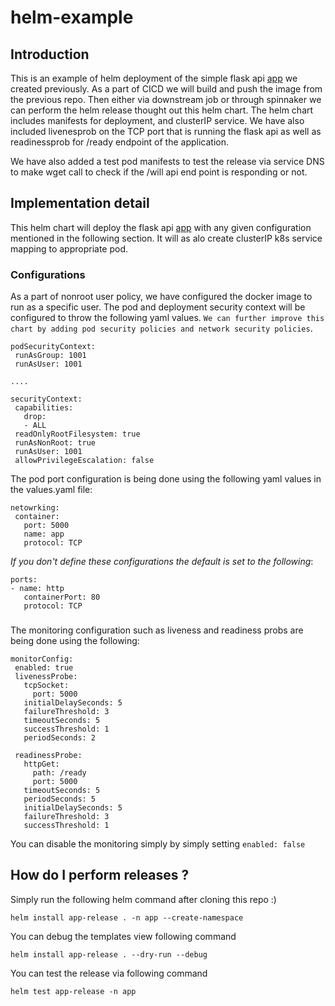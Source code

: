 # helm-example
## Introduction
This is an example of helm deployment of the simple flask api [app](https://github.com/shreyaspatel7/app-test) we created previously. As a part of CICD we will build and push the image from the previous repo. Then either via downstream job or through spinnaker we can perform the helm release thought out this helm chart. The helm chart includes manifests for deployment, and clusterIP service. We have also included livenesprob on the TCP port that is running the flask api as well as readinessprob for /ready endpoint of the application.


We have also added a test pod manifests to test the release via service DNS to make wget call to check if the /will api end point is responding or not.

## Implementation detail

This helm chart will deploy the flask api [app](https://github.com/shreyaspatel7/app-test) with any given configuration mentioned in the following section. It will as alo create clusterIP k8s service mapping to appropriate pod.


### Configurations
As a part of nonroot user policy, we have configured the docker image to run as a specific user. The pod and deployment  security context will be configured to throw the following yaml values. `We can further improve this chart by adding pod security policies and network security policies`.

```
podSecurityContext:
 runAsGroup: 1001
 runAsUser: 1001

....

securityContext:
 capabilities:
   drop:
   - ALL
 readOnlyRootFilesystem: true
 runAsNonRoot: true
 runAsUser: 1001
 allowPrivilegeEscalation: false
```

The pod port configuration is being done using the following yaml values in the values.yaml file:


```
netowrking:
 container:
   port: 5000
   name: app
   protocol: TCP
```
*If you don't define these configurations the default is set to the following*:
```
ports:
- name: http
   containerPort: 80
   protocol: TCP
```

###
The monitoring configuration such as liveness and readiness probs are being done using the following:

```
monitorConfig:
 enabled: true
 livenessProbe:
   tcpSocket:
     port: 5000
   initialDelaySeconds: 5
   failureThreshold: 3
   timeoutSeconds: 5
   successThreshold: 1
   periodSeconds: 2

 readinessProbe:
   httpGet:
     path: /ready
     port: 5000
   timeoutSeconds: 5
   periodSeconds: 5
   initialDelaySeconds: 5
   failureThreshold: 3
   successThreshold: 1
 ```

You can disable the monitoring simply by simply setting `enabled: false`


## How do I perform releases ?

Simply run the following helm command after cloning this repo :)

```
helm install app-release . -n app --create-namespace

```

You can debug the templates view following command

```
helm install app-release . --dry-run --debug
```

You can test the release via following command

```
helm test app-release -n app
```

